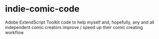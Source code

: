 indie-comic-code
================

Adobe ExtendScript Toolkit code to help myself and, hopefully, any and all independent comic creators improve / speed up their comic creating workflow
